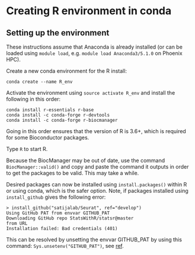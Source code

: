 # Creating R environment in conda

## Setting up the environment

These instructions assume that Anaconda is already installed (or can be loaded using `module load`, e.g. `module load Anaconda3/5.1.0` on Phoenix HPC). 

Create a new conda environment for the R install:

```
conda create --name R_env
```

Activate the environment using `source activate R_env` and install the following in this order:

```
conda install r-essentials r-base
conda install -c conda-forge r-devtools
conda install -c conda-forge r-biocmanager
```

Going in this order ensures that the version of R is 3.6+, which is required for some Bioconductor packages.

Type `R` to start R. 

Because the BiocManager may be out of date, use the command `BiocManager::valid()` and copy and paste the command it outputs in order to get the packages to be valid. This may take a while. 

Desired packages can now be installed using `install.packages()` within R or using conda, which is the safer option. Note, if packages installed using `install_github` gives the following error:

```
> install_github("satijalab/Seurat", ref="develop")
Using GitHub PAT from envvar GITHUB_PAT
Downloading GitHub repo StatsWithR/statsr@master
from URL
Installation failed: Bad credentials (401)
```

This can be resolved by unsetting the envvar GITHUB_PAT by using this command: `Sys.unsetenv("GITHUB_PAT")`, see [ref](https://github.com/r-lib/devtools/issues/1566). 







